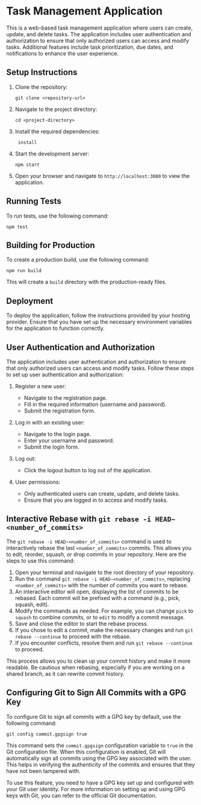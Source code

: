 # Task Management Application

This is a web-based task management application where users can create, update, and delete tasks. The application includes user authentication and authorization to ensure that only authorized users can access and modify tasks. Additional features include task prioritization, due dates, and notifications to enhance the user experience.

## Setup Instructions

1. Clone the repository:

   ```
   git clone <repository-url>
   ```

2. Navigate to the project directory:

   ```
   cd <project-directory>
   ```

3. Install the required dependencies:

   ```
    install
   ```

4. Start the development server:

   ```
   npm start
   ```

5. Open your browser and navigate to `http://localhost:3000` to view the application.

## Running Tests

To run tests, use the following command:

```
npm test
```

## Building for Production

To create a production build, use the following command:

```
npm run build
```

This will create a `build` directory with the production-ready files.

## Deployment

To deploy the application, follow the instructions provided by your hosting provider. Ensure that you have set up the necessary environment variables for the application to function correctly.

## User Authentication and Authorization

The application includes user authentication and authorization to ensure that only authorized users can access and modify tasks. Follow these steps to set up user authentication and authorization:

1. Register a new user:

   - Navigate to the registration page.
   - Fill in the required information (username and password).
   - Submit the registration form.

2. Log in with an existing user:

   - Navigate to the login page.
   - Enter your username and password.
   - Submit the login form.

3. Log out:

   - Click the logout button to log out of the application.

4. User permissions:
   - Only authenticated users can create, update, and delete tasks.
   - Ensure that you are logged in to access and modify tasks.

## Interactive Rebase with `git rebase -i HEAD~<number_of_commits>`

The `git rebase -i HEAD~<number_of_commits>` command is used to interactively rebase the last `<number_of_commits>` commits. This allows you to edit, reorder, squash, or drop commits in your repository. Here are the steps to use this command:

1. Open your terminal and navigate to the root directory of your repository.
2. Run the command `git rebase -i HEAD~<number_of_commits>`, replacing `<number_of_commits>` with the number of commits you want to rebase.
3. An interactive editor will open, displaying the list of commits to be rebased. Each commit will be prefixed with a command (e.g., pick, squash, edit).
4. Modify the commands as needed. For example, you can change `pick` to `squash` to combine commits, or to `edit` to modify a commit message.
5. Save and close the editor to start the rebase process.
6. If you chose to edit a commit, make the necessary changes and run `git rebase --continue` to proceed with the rebase.
7. If you encounter conflicts, resolve them and run `git rebase --continue` to proceed.

This process allows you to clean up your commit history and make it more readable. Be cautious when rebasing, especially if you are working on a shared branch, as it can rewrite commit history.

## Configuring Git to Sign All Commits with a GPG Key

To configure Git to sign all commits with a GPG key by default, use the following command:

```
git config commit.gpgsign true
```

This command sets the `commit.gpgsign` configuration variable to `true` in the Git configuration file. When this configuration is enabled, Git will automatically sign all commits using the GPG key associated with the user. This helps in verifying the authenticity of the commits and ensures that they have not been tampered with.

To use this feature, you need to have a GPG key set up and configured with your Git user identity. For more information on setting up and using GPG keys with Git, you can refer to the official Git documentation.
